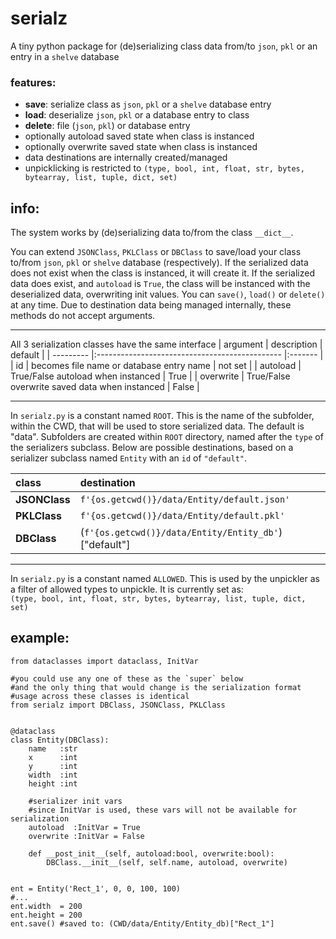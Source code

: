 # serialz
A tiny python package for (de)serializing class data from/to `json`, `pkl` or an entry in a `shelve` database


### features:
* **save**: serialize class as `json`, `pkl` or a `shelve` database entry
* **load**: deserialize `json`, `pkl` or a database entry to class
* **delete**: file (`json`, `pkl`) or database entry 
* optionally autoload saved state when class is instanced
* optionally overwrite saved state when class is instanced
* data destinations are internally created/managed
* unpicklicking is restricted to `(type, bool, int, float, str, bytes, bytearray, list, tuple, dict, set)`



## info:

The system works by (de)serializing data to/from the class `__dict__`.

You can extend `JSONClass`, `PKLClass` or `DBClass` to save/load your class to/from `json`, `pkl` or `shelve` database (respectively). If the serialized data does not exist when the class is instanced, it will create it. If the serialized data does exist, and `autoload` is `True`, the class will be instanced with the deserialized data, overwriting init values. You can `save()`, `load()` or `delete()` at any time. Due to destination data being managed internally, these methods do not accept arguments.

____

All 3 serialization classes have the same interface
| argument  | description                                    | default |
| --------- |:---------------------------------------------- |:------- |
| id        | becomes file name or database entry name       | not set |
| autoload  | True/False autoload when instanced             | True    |
| overwrite | True/False overwrite saved data when instanced | False   |

____

In `serialz.py` is a constant named `ROOT`. This is the name of the subfolder, within the CWD, that will be used to store serialized data. The default is "data". Subfolders are created within `ROOT` directory, named after the `type` of the serializers subclass. Below are possible destinations, based on a serializer subclass named `Entity` with an `id` of `"default"`.

| class         | destination                                            |
|:------------- |:------------------------------------------------------ |
| **JSONClass** | `f'{os.getcwd()}/data/Entity/default.json'`            |
| **PKLClass**  | `f'{os.getcwd()}/data/Entity/default.pkl'`             |
| **DBClass**   | (`f'{os.getcwd()}/data/Entity/Entity_db'`)["default"]  |

____

In `serialz.py` is a constant named `ALLOWED`. This is used by the unpickler as a filter of allowed types to unpickle. It is currently set as:<br /> `(type, bool, int, float, str, bytes, bytearray, list, tuple, dict, set)`

## example:

```python3
from dataclasses import dataclass, InitVar

#you could use any one of these as the `super` below
#and the only thing that would change is the serialization format
#usage across these classes is identical
from serialz import DBClass, JSONClass, PKLClass


@dataclass
class Entity(DBClass):
    name   :str
    x      :int
    y      :int
    width  :int
    height :int
    
    #serializer init vars
    #since InitVar is used, these vars will not be available for serialization
    autoload  :InitVar = True
    overwrite :InitVar = False
    
    def __post_init__(self, autoload:bool, overwrite:bool):
        DBClass.__init__(self, self.name, autoload, overwrite)
        
        
ent = Entity('Rect_1', 0, 0, 100, 100)
#...
ent.width  = 200
ent.height = 200
ent.save() #saved to: (CWD/data/Entity/Entity_db)["Rect_1"]
```


